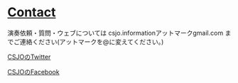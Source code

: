 # [Contact](./contact.html)
演奏依頼・質問・ウェブについては csjo.informationアットマークgmail.com までご連絡ください(アットマークを@に変えてください。)

<a href="https://twitter.com/CSJO_SIT" target="_blank">CSJOのTwitter</a>

<a href="https://www.facebook.com/SIT.CSJO" target="_blank">CSJOのFacebook</a>
